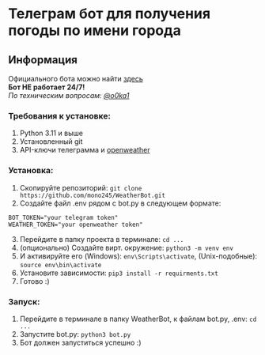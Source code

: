 # Телеграм бот для получения погоды по имени города

## Информация
Официального бота можно найти [здесь](https://t.me/okay_weather_bot)\
**Бот НЕ работает 24/7!**\
_По техническим вопросам: [@o0ka1](https://t.me/o0ka1)_

### Требования к установке:
1. Python 3.11 и выше
2. Установленный git
3. API-ключи телеграмма и [openweather](https://openweathermap.org/)

### Установка:
1. Скопируйте репозиторий: `git clone https://github.com/mono245/WeatherBot.git`
2. Создайте файл .env рядом с bot.py в следующем формате:
```
BOT_TOKEN="your telegram token"
WEATHER_TOKEN="your openweather token"
```
3. Перейдите в папку проекта в терминале: `cd ...`
4. (опционально) Создайте вирт. окружение: `python3 -m venv env`
5. И активируйте его (Windows): `env\Scripts\activate`, (Unix-подобные): `source env\bin\activate`
6. Установите зависимости: `pip3 install -r requirments.txt`
7. Готово :)

### Запуск:
1. Перейдите в терминале в папку WeatherBot, к файлам bot.py, .env: `cd ...`
2. Запустите bot.py: `python3 bot.py`
3. Бот должен запуститься успешно :)
